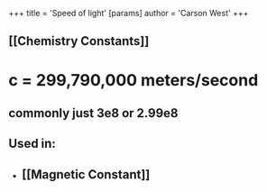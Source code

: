 +++
 title = 'Speed of light'
[params]
	author = 'Carson West'
+++
## [[Chemistry Constants]]

# c = 299,790,000 meters/second
## commonly just 3e8 or 2.99e8

## Used in:
- ## [[Magnetic Constant]]
